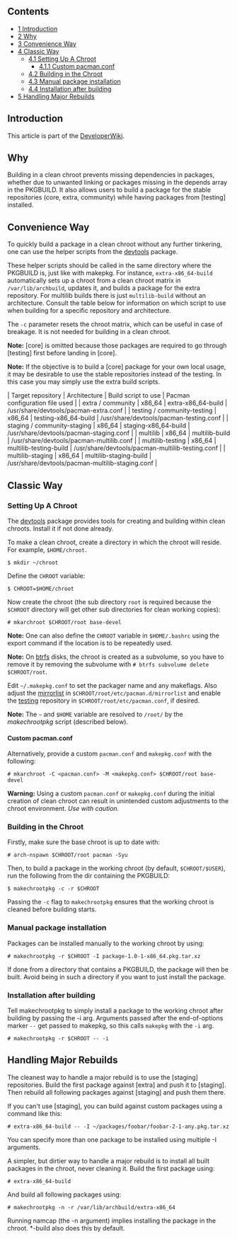 ## Contents

*   [1 Introduction](#Introduction)
*   [2 Why](#Why)
*   [3 Convenience Way](#Convenience_Way)
*   [4 Classic Way](#Classic_Way)
    *   [4.1 Setting Up A Chroot](#Setting_Up_A_Chroot)
        *   [4.1.1 Custom pacman.conf](#Custom_pacman.conf)
    *   [4.2 Building in the Chroot](#Building_in_the_Chroot)
    *   [4.3 Manual package installation](#Manual_package_installation)
    *   [4.4 Installation after building](#Installation_after_building)
*   [5 Handling Major Rebuilds](#Handling_Major_Rebuilds)

## Introduction

This article is part of the [DeveloperWiki](/index.php/DeveloperWiki "DeveloperWiki").

## Why

Building in a clean chroot prevents missing dependencies in packages, whether due to unwanted linking or packages missing in the depends array in the PKGBUILD. It also allows users to build a package for the stable repositories (core, extra, community) while having packages from [testing] installed.

## Convenience Way

To quickly build a package in a clean chroot without any further tinkering, one can use the helper scripts from the [devtools](https://www.archlinux.org/packages/?name=devtools) package.

These helper scripts should be called in the same directory where the PKGBUILD is, just like with makepkg. For instance, `extra-x86_64-build` automatically sets up a chroot from a clean chroot matrix in `/var/lib/archbuild`, updates it, and builds a package for the extra repository. For multilib builds there is just `multilib-build` without an architecture. Consult the table below for information on which script to use when building for a specific repository and architecture.

The `-c` parameter resets the chroot matrix, which can be useful in case of breakage. It is not needed for building in a clean chroot.

**Note:** [core] is omitted because those packages are required to go through [testing] first before landing in [core].

**Note:** If the objective is to build a [core] package for your own local usage, it may be desirable to use the stable repositories instead of the testing. In this case you may simply use the extra build scripts.

| Target repository | Architecture | Build script to use | Pacman configuration file used |
| extra / community | x86_64 | extra-x86_64-build | /usr/share/devtools/pacman-extra.conf |
| testing / community-testing | x86_64 | testing-x86_64-build | /usr/share/devtools/pacman-testing.conf |
| staging / community-staging | x86_64 | staging-x86_64-build | /usr/share/devtools/pacman-staging.conf |
| multilib | x86_64 | multilib-build | /usr/share/devtools/pacman-multilib.conf |
| multilib-testing | x86_64 | multilib-testing-build | /usr/share/devtools/pacman-multilib-testing.conf |
| multilib-staging | x86_64 | multilib-staging-build | /usr/share/devtools/pacman-multilib-staging.conf |

## Classic Way

### Setting Up A Chroot

The [devtools](https://www.archlinux.org/packages/?name=devtools) package provides tools for creating and building within clean chroots. Install it if not done already.

To make a clean chroot, create a directory in which the chroot will reside. For example, `$HOME/chroot`.

```
$ mkdir ~/chroot

```

Define the `CHROOT` variable:

```
$ CHROOT=$HOME/chroot

```

Now create the chroot (the sub directory `root` is required because the `$CHROOT` directory will get other sub directories for clean working copies):

```
# mkarchroot $CHROOT/root base-devel

```

**Note:** One can also define the `CHROOT` variable in `$HOME/.bashrc` using the export command if the location is to be repeatedly used.

**Note:** On [btrfs](/index.php/Btrfs "Btrfs") disks, the chroot is created as a subvolume, so you have to remove it by removing the subvolume with `# btrfs subvolume delete $CHROOT/root`.

Edit `~/.makepkg.conf` to set the packager name and any makeflags. Also adjust the [mirrorlist](/index.php/Pacman#Repositories_and_mirrors "Pacman") in `$CHROOT/root/etc/pacman.d/mirrorlist` and enable the [testing](/index.php/Testing "Testing") repository in `$CHROOT/root/etc/pacman.conf`, if desired.

**Note:** The `~` and `$HOME` variable are resolved to `/root/` by the *makechrootpkg* script (described below).

#### Custom pacman.conf

Alternatively, provide a custom `pacman.conf` and `makepkg.conf` with the following:

```
# mkarchroot -C <pacman.conf> -M <makepkg.conf> $CHROOT/root base-devel

```

**Warning:** Using a custom `pacman.conf` or `makepkg.conf` during the initial creation of clean chroot can result in unintended custom adjustments to the chroot environment. *Use with caution.*

### Building in the Chroot

Firstly, make sure the base chroot is up to date with:

```
# arch-nspawn $CHROOT/root pacman -Syu

```

Then, to build a package in the working chroot (by default, `$CHROOT/$USER`), run the following from the dir containing the PKGBUILD:

```
$ makechrootpkg -c -r $CHROOT

```

Passing the `-c` flag to `makechrootpkg` ensures that the working chroot is cleaned before building starts.

### Manual package installation

Packages can be installed manually to the working chroot by using:

```
# makechrootpkg -r $CHROOT -I package-1.0-1-x86_64.pkg.tar.xz

```

If done from a directory that contains a PKGBUILD, the package will then be built. Avoid being in such a directory if you want to just install the package.

### Installation after building

Tell makechrootpkg to simply install a package to the working chroot after building by passing the -i arg. Arguments passed after the end-of-options marker `--` get passed to makepkg, so this calls `makepkg` with the `-i` arg.

```
# makechrootpkg -r $CHROOT -- -i

```

## Handling Major Rebuilds

The cleanest way to handle a major rebuild is to use the [staging] repositories. Build the first package against [extra] and push it to [staging]. Then rebuild all following packages against [staging] and push them there.

If you can't use [staging], you can build against custom packages using a command like this:

```
# extra-x86_64-build -- -I ~/packages/foobar/foobar-2-1-any.pkg.tar.xz

```

You can specify more than one package to be installed using multiple -I arguments.

A simpler, but dirtier way to handle a major rebuild is to install all built packages in the chroot, never cleaning it. Build the first package using:

```
# extra-x86_64-build

```

And build all following packages using:

```
# makechrootpkg -n -r /var/lib/archbuild/extra-x86_64

```

Running namcap (the -n argument) implies installing the package in the chroot. *-build also does this by default.
